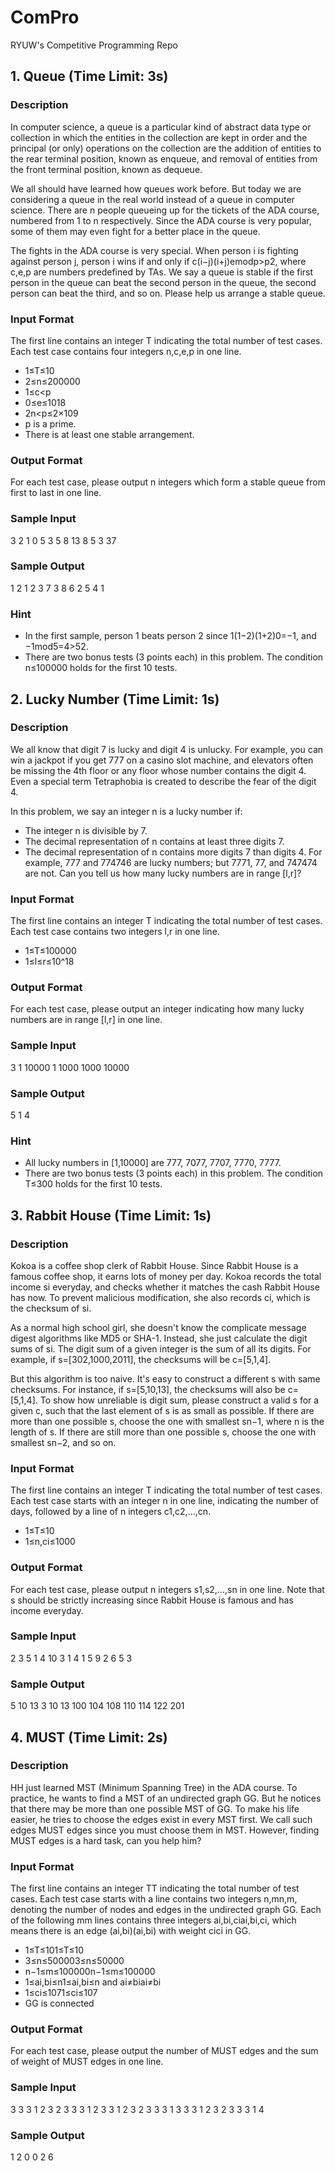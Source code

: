 # ComPro
RYUW's Competitive Programming Repo

## 1. Queue (Time Limit: 3s)
### Description
In computer science, a queue is a particular kind of abstract data type or collection in which the entities in the collection are kept in order and the principal (or only) operations on the collection are the addition of entities to the rear terminal position, known as enqueue, and removal of entities from the front terminal position, known as dequeue.

We all should have learned how queues work before. But today we are considering a queue in the real world instead of a queue in computer science. There are n people queueing up for the tickets of the ADA course, numbered from 1 to n respectively. Since the ADA course is very popular, some of them may even fight for a better place in the queue.

The fights in the ADA course is very special. When person i is fighting against person j, person i wins if and only if c(i−j)(i+j)emodp>p2, where c,e,p are numbers predefined by TAs. We say a queue is stable if the first person in the queue can beat the second person in the queue, the second person can beat the third, and so on. Please help us arrange a stable queue.

### Input Format
The first line contains an integer T indicating the total number of test cases. Each test case contains four integers n,c,e,p in one line.

* 1≤T≤10
* 2≤n≤200000
* 1≤c<p
* 0≤e≤1018
* 2n<p≤2×109
* p is a prime.
* There is at least one stable arrangement.

### Output Format
For each test case, please output n integers which form a stable queue from first to last in one line.

### Sample Input
3
2 1 0 5
3 5 8 13
8 5 3 37

### Sample Output
1 2
1 2 3
7 3 8 6 2 5 4 1

### Hint
* In the first sample, person 1 beats person 2 since 1(1−2)(1+2)0=−1, and −1mod5=4>52.
* There are two bonus tests (3 points each) in this problem. The condition n≤100000 holds for the first 10 tests.

## 2. Lucky Number (Time Limit: 1s)
### Description
We all know that digit 7 is lucky and digit 4 is unlucky. For example, you can win a jackpot if you get 777 on a casino slot machine, and elevators often be missing the 4th floor or any floor whose number contains the digit 4. Even a special term Tetraphobia is created to describe the fear of the digit 4.

In this problem, we say an integer n is a lucky number if:

* The integer n is divisible by 7.
* The decimal representation of n contains at least three digits 7.
* The decimal representation of n contains more digits 7 than digits 4.
For example, 777 and 774746 are lucky numbers; but 7771, 77, and 747474 are not. Can you tell us how many lucky numbers are in range [l,r]?

### Input Format
The first line contains an integer T indicating the total number of test cases. Each test case contains two integers l,r in one line.

* 1≤T≤100000
* 1≤l≤r≤10^18

### Output Format
For each test case, please output an integer indicating how many lucky numbers are in range [l,r] in one line.

### Sample Input
3
1 10000
1 1000
1000 10000

### Sample Output
5
1
4

### Hint
* All lucky numbers in [1,10000] are 777, 7077, 7707, 7770, 7777.
* There are two bonus tests (3 points each) in this problem. The condition T≤300 holds for the first 10 tests.

## 3. Rabbit House (Time Limit: 1s)

### Description

Kokoa is a coffee shop clerk of Rabbit House. Since Rabbit House is a famous coffee shop, it earns lots of money per day. Kokoa records the total income si everyday, and checks whether it matches the cash Rabbit House has now. To prevent malicious modification, she also records ci, which is the checksum of si.

As a normal high school girl, she doesn't know the complicate message digest algorithms like MD5 or SHA-1. Instead, she just calculate the digit sums of si. The digit sum of a given integer is the sum of all its digits. For example, if s=[302,1000,2011], the checksums will be c=[5,1,4].

But this algorithm is too naive. It's easy to construct a different s with same checksums. For instance, if s=[5,10,13], the checksums will also be c=[5,1,4]. To show how unreliable is digit sum, please construct a valid s for a given c, such that the last element of s is as small as possible. If there are more than one possible s, choose the one with smallest sn−1, where n is the length of s. If there are still more than one possible s, choose the one with smallest sn−2, and so on.

### Input Format

The first line contains an integer T indicating the total number of test cases. Each test case starts with an integer n in one line, indicating the number of days, followed by a line of n integers c1,c2,…,cn.

* 1≤T≤10
* 1≤n,ci≤1000

### Output Format

For each test case, please output n integers s1,s2,…,sn in one line. Note that s should be strictly increasing since Rabbit House is famous and has income everyday.

### Sample Input

2
3
5 1 4
10
3 1 4 1 5 9 2 6 5 3
### Sample Output

5 10 13
3 10 13 100 104 108 110 114 122 201

## 4. MUST (Time Limit: 2s)

### Description

HH just learned MST (Minimum Spanning Tree) in the ADA course. To practice, he wants to find a MST of an undirected graph GG. But he notices that there may be more than one possible MST of GG. To make his life easier, he tries to choose the edges exist in every MST first. We call such edges MUST edges since you must choose them in MST. However, finding MUST edges is a hard task, can you help him?

### Input Format

The first line contains an integer TT indicating the total number of test cases. Each test case starts with a line contains two integers n,mn,m, denoting the number of nodes and edges in the undirected graph GG. Each of the following mm lines contains three integers ai,bi,ciai,bi,ci, which means there is an edge (ai,bi)(ai,bi) with weight cici in GG.

* 1≤T≤101≤T≤10
* 3≤n≤500003≤n≤50000
* n−1≤m≤100000n−1≤m≤100000
* 1≤ai,bi≤n1≤ai,bi≤n and ai≠biai≠bi
* 1≤ci≤1071≤ci≤107
* GG is connected

### Output Format

For each test case, please output the number of MUST edges and the sum of weight of MUST edges in one line.

### Sample Input

3
3 3
1 2 3
2 3 3
3 1 2
3 3
1 2 3
2 3 3
3 1 3
3 3
1 2 3
2 3 3
3 1 4
### Sample Output

1 2
0 0
2 6